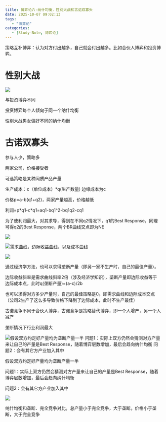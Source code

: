 ```yaml
---
title: 博弈论六-纳什均衡，性别大战和古诺双寡头
date: 2025-10-07 09:02:13
tags: 
   - "博弈论"
categories:
   - [Study-Note, 博弈论]
---
```



策略互补博弈：认为对方付出越多，自己就会付出越多。比如合伙人博弈和投资博弈。

# 性别大战

![](images/image-5.png)

与投资博弈不同

投资博弈每个人倾向于同一个纳什均衡

性别大战男女偏好不同的纳什均衡



# 古诺双寡头

参与人少，策略多

两家公司，价格接受者

可选策略是某种同质产品产量

生产成本：c（单位成本）\*q(生产数量)  边缘成本为c

价格p=a-b(q1+q2)，两家产量越高，价格越低

利润=p\*q1-c\*q1=aq1-bq1^2-bq1q2-cq1

为了使利润最大，对其求导，得到在不同q2情况下，q1的Best Response，同理可得q2的Best Response，两个BR曲线交点即为NE

![](images/image-4.png)





![需求曲线，边际收益曲线，以及成本曲线](images/image-3.png)

![](images/image-2.png)

通过经济学方法，也可以求得垄断产量（即另一家不生产时，自己的最佳产量）。

边际收益斜率是需求曲线斜率2倍（涉及经济学知识），垄断产量即边际收益等于边际成本点，此时q(垄断产量)=(a-c)/2b&#x20;

也可以求得对方多少产量时，自己的最佳策略是0。即需求曲线和边际成本交点（公司2生产了这么多导致价格下降到了边际成本，此时不生产最佳）



古诺竞争不同于合伙人博弈，古诺竞争是策略替代博弈，即一个人增产，另一个人减产

垄断情况下行业利润最大



![假设双方约定好产量均为垄断产量一半
问题1：实际上双方仍然会猜测对方产量来让自己的产量是Best Response，随着博弈层数增加，最后会趋向纳什均衡
问题2：会有其它方产业加入其中](images/image.png)

假设双方约定好产量均为垄断产量一半

问题1：实际上双方仍然会猜测对方产量来让自己的产量是Best Response，随着博弈层数增加，最后会趋向纳什均衡

问题2：会有其它方产业加入其中





![](images/image-1.png)

纳什均衡和垄断、完全竞争对比，总产量小于完全竞争，大于垄断。价格小于垄断，大于完全竞争
